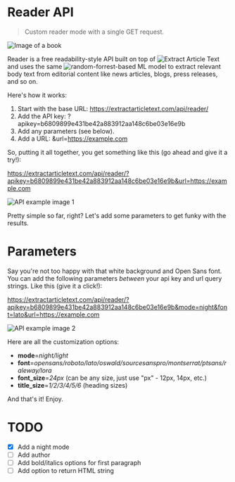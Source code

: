 # Reader API

> Custom reader mode with a single GET request.

![Image of a book](https://cdn.pixabay.com/photo/2015/06/02/12/59/narrative-794978_1280.jpg)

Reader is a free readability-style API built on top of ![Extract Article Text](https://extractarticletext.com) and uses the same ![random-forrest-based ML model](https://github.com/aleksandr-smechov/vellichor) to extract relevant body text from editorial content like news articles, blogs, press releases, and so on.

Here's how it works:

1. Start with the base URL: https://extractarticletext.com/api/reader/
2. Add the API key: ?apikey=b6809899e431be42a883912aa148c6be03e16e9b
3. Add any parameters (see below).
4. Add a URL: &url=https://example.com

So, putting it all together, you get something like this (go ahead and give it a try!):

https://extractarticletext.com/api/reader/?apikey=b6809899e431be42a883912aa148c6be03e16e9b&url=https://example.com

![API example image 1](https://i.ibb.co/xXFWDLj/Annotation-2020-02-17-131944.png)

Pretty simple so far, right? Let's add some parameters to get funky with the results.

# Parameters

Say you're not too happy with that white background and Open Sans font. You can add the following parameters *between* your api key and url query strings. Like this (give it a click!):

https://extractarticletext.com/api/reader/?apikey=b6809899e431be42a883912aa148c6be03e16e9b&mode=night&font=lato&url=https://example.com

![API example image 2](https://i.ibb.co/wYxCCDX/Annotation-2020-02-17-132725.png)

Here are all the customization options:

* **mode**=*night/light*
* **font**=*opensans/roboto/lato/oswald/sourcesanspro/montserrat/ptsans/raleway/lora*
* **font_size**=*24px* (can be any size, just use "px" - 12px, 14px, etc.)
* **title_size**=*1/2/3/4/5/6* (heading sizes)

And that's it! Enjoy.

# TODO

- [x] Add a night mode
- [ ] Add author
- [ ] Add bold/italics options for first paragraph
- [ ] Add option to return HTML string
